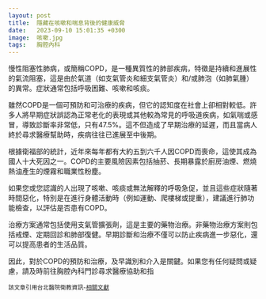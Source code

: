 ```yaml
---
layout: post
title:  隱藏在咳嗽和喘息背後的健康威脅
date:   2023-09-10 15:01:35 +0300
image:  咳嗽.jpg
tags:   胸腔內科
---
```

慢性阻塞性肺病，或簡稱COPD，是一種異質性的肺部疾病，特徵是持續和進展性的氣流阻塞，這是由於氣道（如支氣管炎和細支氣管炎）和/或肺泡（如肺氣腫）的異常。症狀通常包括呼吸困難、咳嗽和咳痰。

雖然COPD是一個可預防和可治療的疾病，但它的認知度在社會上卻相對較低。許多人將早期症狀誤認為正常老化的表現或其他較為常見的呼吸道疾病，如氣喘或感冒，導致診斷率非常低，只有47.5%。這不但造成了早期治療的延遲，而且當病人終於尋求醫療幫助時，疾病往往已進展至中後期。

根據衛福部的統計，近年來每年都有大約五到六千人因COPD而喪命，這使其成為國人十大死因之一。COPD的主要風險因素包括抽菸、長期暴露於廚房油煙、燃燒熱油產生的煙霧和職業性粉塵。

如果您或您認識的人出現了咳嗽、咳痰或無法解釋的呼吸急促，並且這些症狀隨著時間惡化，特別是在進行身體活動時（例如運動、爬樓梯或提重），建議進行肺功能檢查，以評估是否患有COPD。

治療方案通常包括使用支氣管擴張劑，這是主要的藥物治療。非藥物治療方案則包括戒煙、定期回診和肺部復健。早期診斷和治療不僅可以防止疾病進一步惡化，還可以提高患者的生活品質。

因此，對於COPD的預防和治療，及早識別和介入是關鍵。如果您有任何疑問或疑慮，請及時前往胸腔內科門診尋求醫療協助和指

<small>該文章引用台北醫院衛教資訊-[相關文獻](https://www.tph.mohw.gov.tw/?aid=801&pid=4&page_name=detail&iid=2155)</small>
